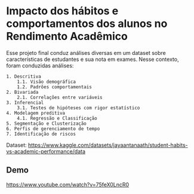 # Impacto dos hábitos e comportamentos dos alunos no Rendimento Acadêmico

Esse projeto final conduz análises diversas em um dataset sobre características de estudantes e sua nota em exames. Nesse contexto, foram conduzidas análises:

    1. Descritiva
        1.1. Visão demográfica
        1.2. Padrões comportamentais
    2. Bivariada
        2.1. Correlações entre variáveis
    3. Inferencial
        3.1. Testes de hipóteses com rigor estatístico
    4. Modelagem preditiva
        4.1. Regressão e Classificação
    5. Segmentação e Clusterização
    6. Perfis de gerenciamento de tempo
    7. Identificação de riscos

Dataset: https://www.kaggle.com/datasets/jayaantanaath/student-habits-vs-academic-performance/data

## Demo

https://www.youtube.com/watch?v=75feX0LncR0

